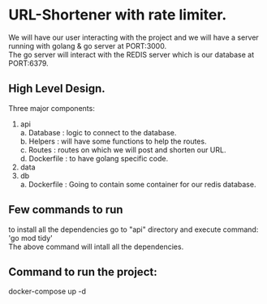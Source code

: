 # URL-Shortener with rate limiter.

We will have our user interacting  with the project and we will have a server running with golang & go server at PORT:3000.  
The go server will interact with the REDIS server which is our database at PORT:6379.

## High Level Design.
Three major components:
1. api  
    a. Database     : logic to connect to the database.  
    b. Helpers      : will have some functions to help the routes.  
    c. Routes       : routes on which we will post and shorten our URL.  
    d. Dockerfile   : to have golang specific code.  
2. data
3. db  
    a. Dockerfile   : Going to contain some container for our redis database.  


## Few commands to run
to install all the dependencies go to "api" directory and execute command: 'go mod tidy'  
The above command will intall all the dependencies.


## Command to run the project:
docker-compose up -d
